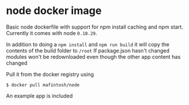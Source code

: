 # node docker image

Basic node dockerfile with support for npm install caching and npm start.
Currently it comes with node `0.10.29`.

In addition to doing a `npm install` and `npm run build` it will copy the contents of the build folder to `/root`
If package.json hasn't changed modules won't be redownloaded even though the other app content has changed

Pull it from the docker registry using

```
$ docker pull mafintosh/node
```

An example app is included
